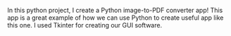 In this python project, I create a Python image-to-PDF converter app! This app is a great example of how we can use Python to create useful app like this one. I used Tkinter for creating our GUI software.
